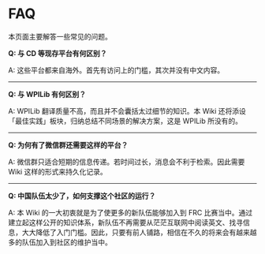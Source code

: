 # FAQ

本页面主要解答一些常见的问题。

**Q: 与 CD 等现存平台有何区别？**

A: 这些平台都来自海外。首先有访问上的门槛，其次并没有中文内容。

***

**Q: 与 WPILib 有何区别？**

A: WPILib 翻译质量不高，而且并不会囊括太过细节的知识。本 Wiki 还将添设「最佳实践」板块，归纳总结不同场景的解决方案，这是 WPILib 所没有的。

***

**Q: 为何有了微信群还需要这样的平台？**

A: 微信群只适合短期的信息传递。若时间过长，消息会不利于检索。因此需要 Wiki 这样的形式来持久化记录。

***

**Q: 中国队伍太少了，如何支撑这个社区的运行？**

A: 本 Wiki 的一大初衷就是为了使更多的新队伍能够加入到 FRC 比赛当中。通过建立起这样公开的知识体系，新队伍不再需要从茫茫互联网中阅读英文、找寻信息，大大降低了入门门槛。因此，只要有前人铺路，相信在不久的将来会有越来越多的队伍加入到社区的维护当中。